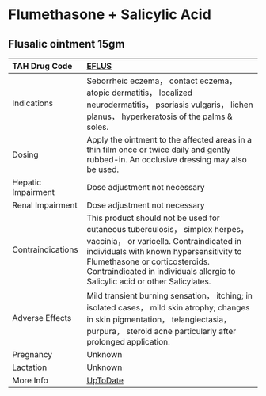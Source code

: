 # Flumethasone + Salicylic Acid

## Flusalic ointment 15gm

| TAH Drug Code      | [EFLUS](https://www.tahsda.org.tw/drugs/hissearch.php?drug_code=EFLUS)                                                                                                                                                                                                                |
|:-------------------|:--------------------------------------------------------------------------------------------------------------------------------------------------------------------------------------------------------------------------------------------------------------------------------------|
| Indications        | Seborrheic eczema， contact eczema， atopic dermatitis， localized neurodermatitis， psoriasis vulgaris， lichen planus， hyperkeratosis of the palms & soles.                                                                                                                        |
| Dosing             | Apply the ointment to the affected areas in a thin film once or twice daily and gently rubbed-in. An occlusive dressing may also be used.                                                                                                                                             |
| Hepatic Impairment | Dose adjustment not necessary                                                                                                                                                                                                                                                         |
| Renal Impairment   | Dose adjustment not necessary                                                                                                                                                                                                                                                         |
| Contraindications  | This product should not be used for cutaneous tuberculosis， simplex herpes， vaccinia， or varicella. Contraindicated in individuals with known hypersensitivity to Flumethasone or corticosteroids. Contraindicated in individuals allergic to Salicylic acid or other Salicylates. |
| Adverse Effects    | Mild transient burning sensation， itching; in isolated cases， mild skin atrophy; changes in skin pigmentation， telangiectasia， purpura， steroid acne particularly after prolonged application.                                                                                   |
| Pregnancy          | Unknown                                                                                                                                                                                                                                                                               |
| Lactation          | Unknown                                                                                                                                                                                                                                                                               |
| More Info          | [UpToDate](https://www.uptodate.com/contents/flumethasone-and-salicylic-acid-drug-information)                                                                                                                                                                                        |

